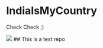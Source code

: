 # IndiaIsMyCountry
Check Check ;)

<img src= "https://1.bp.blogspot.com/-6R8VHBm1Zxc/WninvFmrwfI/AAAAAAAAAK8/eV6_8bHEKmsSl2vYOJRo4zQBO1twX9YfgCLcBGAs/s1600/51.jpg">
## This is a test repo
